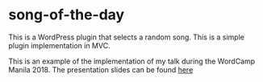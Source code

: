 # song-of-the-day
This is a WordPress plugin that selects a random song. This is a simple plugin implementation in MVC.

This is an example of the implementation of my talk during the WordCamp Manila 2018. The presentation slides can be found [here](https://docs.google.com/presentation/d/1WVe9D8iFjjNjJ596Bj99oyfNLlotrPGpYzOT_fcniN4/edit?usp=sharing)